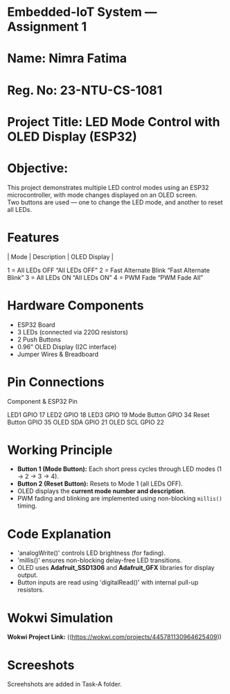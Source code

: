 # Embedded-IoT System — Assignment 1  
# Name: Nimra Fatima  
#  Reg. No: 23-NTU-CS-1081  

# Project Title: LED Mode Control with OLED Display (ESP32)

# Objective:
This project demonstrates multiple LED control modes using an ESP32 microcontroller, with mode changes displayed on an OLED screen.  
Two buttons are used — one to change the LED mode, and another to reset all LEDs.

# **Features**
| Mode | Description | OLED Display |

 1 = All LEDs OFF  “All LEDs OFF” 
 2 = Fast Alternate Blink  “Fast Alternate Blink” 
 3 = All LEDs ON  “All LEDs ON” 
 4 = PWM Fade  “PWM Fade All” 



# **Hardware Components**
- ESP32 Board  
- 3 LEDs (connected via 220Ω resistors)  
- 2 Push Buttons  
- 0.96” OLED Display (I2C interface)  
- Jumper Wires & Breadboard  


# **Pin Connections**

 Component & ESP32 Pin

 LED1 GPIO 17 
 LED2 GPIO 18 
 LED3 GPIO 19 
 Mode Button GPIO 34 
 Reset Button GPIO 35 
 OLED SDA GPIO 21 
 OLED SCL GPIO 22 

# **Working Principle**
- **Button 1 (Mode Button):** Each short press cycles through LED modes (1 → 2 → 3 → 4).  
- **Button 2 (Reset Button):** Resets to Mode 1 (all LEDs OFF).  
- OLED displays the **current mode number and description**.  
- PWM fading and blinking are implemented using non-blocking `millis()` timing.


# **Code Explanation**
- 'analogWrite()' controls LED brightness (for fading).  
- 'millis()' ensures non-blocking delay-free LED transitions.  
- OLED uses **Adafruit_SSD1306** and **Adafruit_GFX** libraries for display output.  
- Button inputs are read using 'digitalRead()' with internal pull-up resistors.



# **Wokwi Simulation**
 **Wokwi Project Link:** 
((https://wokwi.com/projects/445781130964625409))
# **Screeshots** 
Screehshots are added in Task-A folder.



